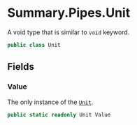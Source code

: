 # Summary.Pipes.Unit
A void type that is similar to `void` keyword.

```cs
public class Unit
```

## Fields
### Value
The only instance of the [`Unit`](./Unit.md).

```cs
public static readonly Unit Value
```

